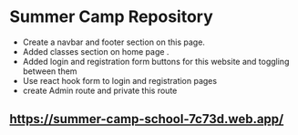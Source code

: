 #  Summer Camp Repository
* Create a navbar and footer section on this page. 
* Added classes section on home page . 
* Added login and registration form buttons for this website and toggling between them
* Use react hook form to login and registration pages
* create Admin route and private this route


## https://summer-camp-school-7c73d.web.app/